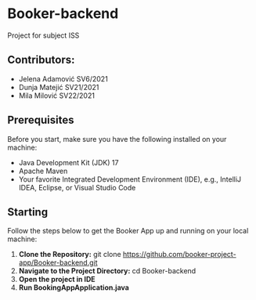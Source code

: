 # Booker-backend
Project for subject ISS

## Contributors:
* Jelena Adamović SV6/2021
* Dunja Matejić SV21/2021
* Mila Milović SV22/2021

## Prerequisites
Before you start, make sure you have the following installed on your machine:

- Java Development Kit (JDK) 17
- Apache Maven
- Your favorite Integrated Development Environment (IDE), e.g., IntelliJ IDEA, Eclipse, or Visual Studio Code


## Starting 
Follow the steps below to get the Booker App up and running on your local machine:
1. **Clone the Repository:**
   git clone https://github.com/booker-project-app/Booker-backend.git
2. **Navigate to the Project Directory:**
   cd Booker-backend
3. **Open the project in IDE**
4. **Run BookingAppApplication.java**

